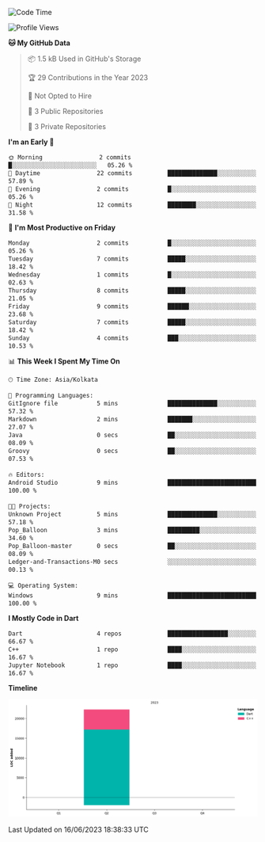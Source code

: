<!--START_SECTION:waka-->
![Code Time](http://img.shields.io/badge/Code%20Time-33%20hrs%2023%20mins-blue)

![Profile Views](http://img.shields.io/badge/Profile%20Views-8-blue)

**🐱 My GitHub Data** 

> 📦 1.5 kB Used in GitHub's Storage 
 > 
> 🏆 29 Contributions in the Year 2023
 > 
> 🚫 Not Opted to Hire
 > 
> 📜 3 Public Repositories 
 > 
> 🔑 3 Private Repositories 
 > 
**I'm an Early 🐤** 

```text
🌞 Morning                2 commits           █░░░░░░░░░░░░░░░░░░░░░░░░   05.26 % 
🌆 Daytime                22 commits          ██████████████░░░░░░░░░░░   57.89 % 
🌃 Evening                2 commits           █░░░░░░░░░░░░░░░░░░░░░░░░   05.26 % 
🌙 Night                  12 commits          ████████░░░░░░░░░░░░░░░░░   31.58 % 
```
📅 **I'm Most Productive on Friday** 

```text
Monday                   2 commits           █░░░░░░░░░░░░░░░░░░░░░░░░   05.26 % 
Tuesday                  7 commits           █████░░░░░░░░░░░░░░░░░░░░   18.42 % 
Wednesday                1 commits           █░░░░░░░░░░░░░░░░░░░░░░░░   02.63 % 
Thursday                 8 commits           █████░░░░░░░░░░░░░░░░░░░░   21.05 % 
Friday                   9 commits           ██████░░░░░░░░░░░░░░░░░░░   23.68 % 
Saturday                 7 commits           █████░░░░░░░░░░░░░░░░░░░░   18.42 % 
Sunday                   4 commits           ███░░░░░░░░░░░░░░░░░░░░░░   10.53 % 
```


📊 **This Week I Spent My Time On** 

```text
🕑︎ Time Zone: Asia/Kolkata

💬 Programming Languages: 
GitIgnore file           5 mins              ██████████████░░░░░░░░░░░   57.32 % 
Markdown                 2 mins              ███████░░░░░░░░░░░░░░░░░░   27.07 % 
Java                     0 secs              ██░░░░░░░░░░░░░░░░░░░░░░░   08.09 % 
Groovy                   0 secs              ██░░░░░░░░░░░░░░░░░░░░░░░   07.53 % 

🔥 Editors: 
Android Studio           9 mins              █████████████████████████   100.00 % 

🐱‍💻 Projects: 
Unknown Project          5 mins              ██████████████░░░░░░░░░░░   57.18 % 
Pop_Balloon              3 mins              █████████░░░░░░░░░░░░░░░░   34.60 % 
Pop_Balloon-master       0 secs              ██░░░░░░░░░░░░░░░░░░░░░░░   08.09 % 
Ledger-and-Transactions-M0 secs              ░░░░░░░░░░░░░░░░░░░░░░░░░   00.13 % 

💻 Operating System: 
Windows                  9 mins              █████████████████████████   100.00 % 
```

**I Mostly Code in Dart** 

```text
Dart                     4 repos             █████████████████░░░░░░░░   66.67 % 
C++                      1 repo              ████░░░░░░░░░░░░░░░░░░░░░   16.67 % 
Jupyter Notebook         1 repo              ████░░░░░░░░░░░░░░░░░░░░░   16.67 % 
```



**Timeline**

![Lines of Code chart](https://raw.githubusercontent.com/sairam030/sairam030/main/assets/bar_graph.png)


 Last Updated on 16/06/2023 18:38:33 UTC
<!--END_SECTION:waka-->
